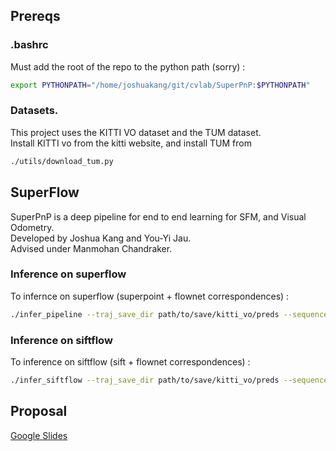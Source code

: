 ## Prereqs
### .bashrc
Must add the root of the repo to the python path (sorry) : 
```bash 
export PYTHONPATH="/home/joshuakang/git/cvlab/SuperPnP:$PYTHONPATH"
```
### Datasets. 
This project uses the KITTI VO dataset and the TUM dataset.  
Install KITTI vo from the kitti website, and install TUM from 
```bash
./utils/download_tum.py
```


## SuperFlow
SuperPnP is a deep pipeline for end to end learning for SFM, and Visual Odometry.  
Developed by Joshua Kang and You-Yi Jau.  
Advised under Manmohan Chandraker. 
### Inference on superflow
To infernce on superflow (superpoint + flownet correspondences) : 
```bash
./infer_pipeline --traj_save_dir path/to/save/kitti_vo/preds --sequence 09 --sequence_root_dir /path/to/kitti_vo/dataset
```
### Inference on siftflow
To inference on siftflow (sift + flownet correspondences) : 
```bash
./infer_siftflow --traj_save_dir path/to/save/kitti_vo/preds --sequence 09 --sequence_root_dir /path/to/kitti_vo/dataset
```




## Proposal  
[Google Slides](https://docs.google.com/presentation/d/1brf3iFONtdu1KqmHxVsGKzNr6s91WSIuEdFgtHnTdQY/edit?usp=sharing)

